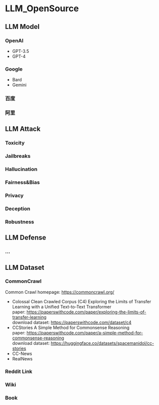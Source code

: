 # LLM_OpenSource

## LLM Model

### OpenAI
- GPT-3.5
- GPT-4

### Google
- Bard
- Gemini

### 百度

### 阿里

## LLM Attack

### Toxicity

### Jailbreaks

### Hallucination

### Fairness&Bias

### Privacy

### Deception

### Robustness

## LLM Defense

### ...

## LLM Dataset

### CommonCrawl
Common Crawl homepage: https://commoncrawl.org/  
- Colossal Clean Crawled Corpus (C4)
 Exploring the Limits of Transfer Learning with a Unified Text-to-Text Transformer  
 paper: https://paperswithcode.com/paper/exploring-the-limits-of-transfer-learning  
 download dataset: https://paperswithcode.com/dataset/c4  
- CCStories
 A Simple Method for Commonsense Reasoning  
 paper: https://paperswithcode.com/paper/a-simple-method-for-commonsense-reasoning  
 download dataset: https://huggingface.co/datasets/spacemanidol/cc-stories  
- CC-News
- RealNews

### Reddit Link

### Wiki

### Book
